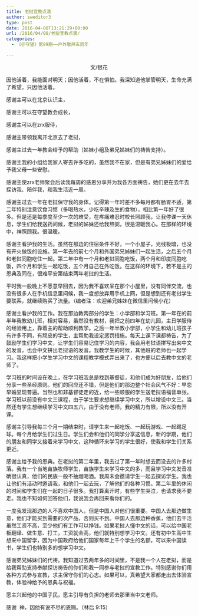 ```yaml
---
title: 老挝宣教点滴
author: sweditor3
type: post
date: 2016-04-08T13:21:29+00:00
url: /2016/04/08/老挝宣教点滴/
categories:
  - 《＠守望》第89期——户外敬拜五周年

---
```

<p style="text-align: center;">
  文/银花
</p>

因他活着，我能面对明天；因他活着，不在惧怕。我深知道他掌管明天，生命充满了希望，只因他活着。 

感谢主可以在北京认识主，
	  
感谢主可以在守望教会成长，
	  
感谢主可以在zrx服侍，
	  
感谢主带领我离开北京去了老挝，
	  
感谢主过去一年教会给予的帮助（姊妹小组及弟兄姊妹们的祷告支持）。 

感谢主我的小组给我家人寄去许多吃的，虽然我不在家，但是有弟兄姊妹们的爱给予我父母一些安慰。 

感谢主使zrx老师聚会后读我每周的感恩分享并为我各方面祷告，她们更在去年去探访我、陪伴我，和我生活近一周。 

感谢主过去一年在老挝保守我的身体。记得第一年时差不多每月都有肠胃不适，第二年特别注意饮食习惯（多喝热水，少吃辛辣及生的食物），相比第一年好了很多。但是还是每季度至少一次的难受，在疼痛难忍时校长照顾我，让我停课一天休息，学生们给我送药问候，老挝的姊妹还给我熬粥，很是温暖我心。在那样的环境中，神照顾我。很温暖。 

感谢主看护我的生活。虽然在那边的住宿条件不好，一个小屋子，光线极暗，也没有开火做饭的设施。第一年去的前七个月和外国弟兄姊妹们一起生活，之后五个月和老挝同胞吃住一起。第二年中有一个月和老挝同胞吃饭，两个月和印度同胞吃饭，四个月和学生一起吃饭，五个月自己在外吃饭。在这样的环境下，若不是主的恩典及同在，很难平安第结束两年老挝的生活。
	  
平时我一般晚上不愿意早回去，因为我不喜欢呆在那个小屋里，没有同伴交流，也没有很多人在手机信息里问候，我一度想放弃用手机上网，但是想到还有老挝学生要联系，就继续购买了流量。（编者注：欢迎弟兄姊妹在微信里问候小花） 

感谢主看护我的工作。我在那边教两部分的学生：小学部和学习班。第一年在的前半年我教幼儿班，相对容易，虽然没有教材，我把之前四年在幼儿园，主日学服侍的经验用上，靠着主的帮助顺利教学。之后一年半教小学部，小学生和幼儿班孩子有许多不同，有顽皮的学生，主帮助我设定惩罚措施。每天上课下课都祷告，为了鼓励学生们学习中文，让学生们容易记住学习的内容，我会用老挝语拼写出来中文的发音，也会中文拼出老挝语的发音。我教学生的时候，其他班的老师也一起学习。我这样把小学生学习中文的课程教学模式弄出来了，也方便以后去教中文的老师了。 

学习班的时间设在晚上，在学习班我总是找到基督徒，和他们成为好朋友，给他们分享一些圣经原则。他们的回应还不错，但是他们的那边整个社会风气不好：早恋早婚显现普遍。当然也和非基督徒走的近，给一些顺服的学生送老挝语福音单张。学习班以前没有中文三课程，由于学生要求想继续学习中文，所以增设中文三。当然还有学生想继续学习中文四五六，由于没有老师，我的精力有限，所以没有开课。
	  
感谢主引导我每三个月一期结束时，请学生来一起吃饭、一起玩游戏、一起踢足球。每个月给学生们过生日。学生们会和他们的同学分享这信息，新的学期，他们的朋友和同学又接着来学习中文，这种循环来学习的学生很好，使我和学生们关系更近。 

感谢主给予我的恩典。在老挝的第二年里，我去过了第一年时想去而没去的许多村落。我有一个当地苗族牧师学生，苗族学生来学习中文的多，而且学习中文发音准确很认真，他们的民族一般不抽烟喝酒。我周末会邀请学生一起去探访学生。我也让他们有活动时邀请我，和他们一起去玩，了解他们的各种习惯。第二年里的休闲的时间和学生们在一起的日子很多。我打算离开时，有些学生哭泣，也请求我不要走。我也不知如何回答他们，我说我会再回来看你们的。 

一度我发现那边的人不喜欢中国人，但是中国人对他们很重要。中国人去那边做生意，他们才能买到需要的次产品，否则买不到。中国人去那边种香蕉，他们去干活虽然工资不高，至少他们有工作可以挣钱。如果老挝人懂中文的话，可以给中国老板翻译、做生意、打工，工资就会高，他们就特别想学习中文。还有初中生高中生想来中国留学，因为中国政府给他们国家每年上千个学生的名额，可以来中国读书，学生们也特别多的想学习中文。 

感谢弟兄姊妹们的代祷。我知道过去两年多的时间里，不是我一个人在老挝，而是给我帮助支持奉献探访祷告的你们和我一同参与老挝的宣教工作。特别感谢你们用各种方式参与宣教，求主保守你们的心志。如果可以，真希望大家都走出去体验宣教，体验神给予的恩典与祝福。
	  
愿主兴起他的中国子民，愿主引导有负担的老师去那里当中文老师。 

感谢 &nbsp;神，因他有说不尽的恩赐。（林后 9:15）